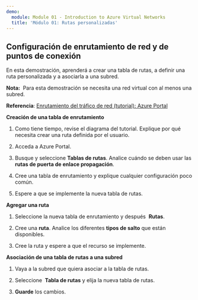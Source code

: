 ```yaml
---
demo:
  module: Module 01 - Introduction to Azure Virtual Networks
  title: 'Módulo 01: Rutas personalizadas'
---
```

## Configuración de enrutamiento de red y de puntos de conexión

En esta demostración, aprenderá a crear una tabla de rutas, a definir una ruta personalizada y a asociarla a una subred.

**Nota:**  Para esta demostración se necesita una red virtual con al menos una subred.

**Referencia**: [Enrutamiento del tráfico de red (tutorial): Azure Portal](https://learn.microsoft.com/azure/virtual-network/tutorial-create-route-table-portal#create-a-route-table)

**Creación de una tabla de enrutamiento**

1. Como tiene tiempo, revise el diagrama del tutorial. Explique por qué necesita crear una ruta definida por el usuario. 

1. Acceda a Azure Portal.

1. Busque y seleccione **Tablas de rutas**. Analice cuándo se deben usar las **rutas de puerta de enlace propagación**. 

1. Cree una tabla de enrutamiento y explique cualquier configuración poco común. 

1. Espere a que se implemente la nueva tabla de rutas.

**Agregar una ruta**

1.  Seleccione la nueva tabla de enrutamiento y después  **Rutas**.

1.  Cree una **ruta**. Analice los diferentes **tipos de salto** que están disponibles. 

1.  Cree la ruta y espere a que el recurso se implemente.
 
**Asociación de una tabla de rutas a una subred**

1.  Vaya a la subred que quiera asociar a la tabla de rutas.

1.  Seleccione  **Tabla de rutas** y elija la nueva tabla de rutas. 

1.  **Guarde** los cambios.


